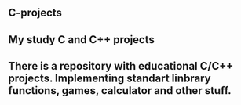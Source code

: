 ## C-projects
## My study C and C++ projects

## There is a repository with educational C/C++ projects. Implementing standart linbrary functions, games, calculator and other stuff.
